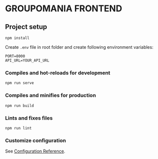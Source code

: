 # GROUPOMANIA FRONTEND #

## Project setup
```
npm install
```

Create `.env` file in root folder and create following environment variables:
```
PORT=8000
API_URL=YOUR_API_URL
```

### Compiles and hot-reloads for development
```
npm run serve
```

### Compiles and minifies for production
```
npm run build
```

### Lints and fixes files
```
npm run lint
```

### Customize configuration
See [Configuration Reference](https://cli.vuejs.org/config/).
